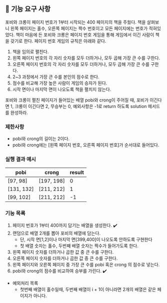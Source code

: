 ## 🚀 기능 요구 사항

포비와 크롱이 페이지 번호가 1부터 시작되는 400 페이지의 책을 주웠다. 책을 살펴보니 왼쪽 페이지는 홀수, 오른쪽 페이지는 짝수 번호이고 모든 페이지에는 번호가 적혀있었다. 책이 마음에 든 포비와 크롱은 페이지 번호 게임을 통해 게임에서 이긴 사람이 책을 갖기로 한다. 페이지 번호 게임의 규칙은 아래와 같다.

1. 책을 임의로 펼친다.
2. 왼쪽 페이지 번호의 각 자리 숫자를 모두 더하거나, 모두 곱해 가장 큰 수를 구한다.
3. 오른쪽 페이지 번호의 각 자리 숫자를 모두 더하거나, 모두 곱해 가장 큰 수를 구한다.
4. 2~3 과정에서 가장 큰 수를 본인의 점수로 한다.
5. 점수를 비교해 가장 높은 사람이 게임의 승자가 된다.
6. 시작 면이나 마지막 면이 나오도록 책을 펼치지 않는다.

포비와 크롱이 펼친 페이지가 들어있는 배열 pobi와 crong이 주어질 때, 포비가 이긴다면 1, 크롱이 이긴다면 2, 무승부는 0, 예외사항은 -1로 return 하도록 solution 메서드를 완성하라.

### 제한사항

- pobi와 crong의 길이는 2이다.
- pobi와 crong에는 [왼쪽 페이지 번호, 오른쪽 페이지 번호]가 순서대로 들어있다.

### 실행 결과 예시

| pobi       | crong      | result |
| ---------- | ---------- | ------ |
| [97, 98]   | [197, 198] | 0      |
| [131, 132] | [211, 212] | 1      |
| [99, 102]  | [211, 212] | -1     |

### 기능 목록

1. 페이지 번호가 1부터 400까지 담기는 배열을 생성한다. ✔️
2. 랜덤으로 배열 2개를 뽑아 포비의 배열에 담는다.
   - 단, 시작 면[1,2]이나 마지막 면[399,400]이 나오도록 안하도록 구현한다
   - 첫 배열 숫자는 홀수, 두번째 배열 숫자는 짝수가 들어가도록 한다.
3. 왼쪽 페이지 숫자를 더하거나 곱한 값 중 큰 수를 구한다.
4. 오른쪽 페이지 숫자를 더하거나 곱한 값 중 큰 수를 구한다.
5. 왼쪽 페이지와 오른쪽 페이지 중 가장 큰 수를 pobi 혹은 crong 의 점수로 넣는다.
6. pobi와 crong의 점수를 비교하여 승부를 가린다. ✔️

- 예외처리 목록
  - 첫번째 배열이 홀수일때, 두번째 배열이 i + 1이 아니라면 2개의 배열은 같은 페이지가 아니다.
